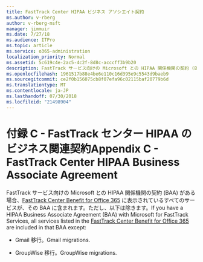 ```yaml
---
title: FastTrack Center HIPAA ビジネス アソシエイト契約
ms.author: v-rberg
author: v-rberg-msft
manager: jimmuir
ms.date: 7/27/18
ms.audience: ITPro
ms.topic: article
ms.service: o365-administration
localization_priority: Normal
ms.assetid: 5c619c4e-2ac5-4c2f-8d8c-acccff3b9b20
description: FastTrack サービス向けの Microsoft との HIPAA 関係機関の契約 (BAA) がある場合、FastTrack Center Benefit for Office 365 に表示されているすべてのサービスが、その BAA に含まれます。ただし、以下は除きます。
ms.openlocfilehash: 1961517b88e4be6e110c16d395e9c5543d9baeb9
ms.sourcegitcommit: ce2f0b156075cb8f07efa96c02115baf20779b6d
ms.translationtype: MT
ms.contentlocale: ja-JP
ms.lasthandoff: 07/30/2018
ms.locfileid: "21498904"
---
```

# <a name="appendix-c---fasttrack-center-hipaa-business-associate-agreement"></a><span data-ttu-id="93590-103">付録 C - FastTrack センター HIPAA のビジネス関連契約</span><span class="sxs-lookup"><span data-stu-id="93590-103">Appendix C - FastTrack Center HIPAA Business Associate Agreement</span></span>

<span data-ttu-id="93590-104">FastTrack サービス向けの Microsoft との HIPAA 関係機関の契約 (BAA) がある場合、[FastTrack Center Benefit for Office 365](fasttrack-benefit-for-office-365.md) に表示されているすべてのサービスが、その BAA に含まれます。ただし、以下は除きます。</span><span class="sxs-lookup"><span data-stu-id="93590-104">If you have a HIPAA Business Associate Agreement (BAA) with Microsoft for FastTrack Services, all services listed in the [FastTrack Center Benefit for Office 365](fasttrack-benefit-for-office-365.md) are included in that BAA except:</span></span> 
  
- <span data-ttu-id="93590-105">Gmail 移行。</span><span class="sxs-lookup"><span data-stu-id="93590-105">Gmail migrations.</span></span>
    
- <span data-ttu-id="93590-106">GroupWise 移行。</span><span class="sxs-lookup"><span data-stu-id="93590-106">GroupWise migrations.</span></span>
    

